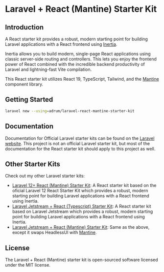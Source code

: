 # Laravel + React (Mantine) Starter Kit

## Introduction

A React starter kit provides a robust, modern starting point for building Laravel applications with a React frontend using [Inertia](https://inertiajs.com).

Inertia allows you to build modern, single-page React applications using classic server-side routing and controllers. This lets you enjoy the frontend power of React combined with the incredible backend productivity of Laravel and lightning-fast Vite compilation.

This React starter kit utilizes React 19, TypeScript, Tailwind, and the [Mantine](https://mantine.dev) component library.

## Getting Started

```bash
laravel new --using=adrum/laravel-react-mantine-starter-kit
```

## Documentation

Documentation for Official Laravel starter kits can be found on the [Laravel website](https://laravel.com/docs/starter-kits). This project is not an official Laravel starter kit, but most of the documentation for the React starter kit should apply to this project as well.

## Other Starter Kits

Check out my other Laravel starter kits:

- [Laravel 12+ React (Mantine) Starter Kit](https://github.com/adrum/laravel-react-mantine-starter-kit): A React starter kit based on the oficial Laravel 12 React Starter Kit which provides a robust, modern starting point for building Laravel applications with a React frontend using Inertia.
- [Laravel Jetstream + React (Typescript) Starter Kit](https://github.com/adrum/laravel-jetstream-react-typescript): A React starter kit based on Laravel Jetstream which provides a robust, modern starting point for building Laravel applications with a React frontend using Inertia.
- [Laravel Jetstream + React (Mantine) Starter Kit](https://github.com/adrum/laravel-jetstream-react-mantine): Same as the above, except it swaps HeadlessUI with [Mantine](https://mantine.dev).


## License

The Laravel + React (Mantine) starter kit is open-sourced software licensed under the MIT license.
